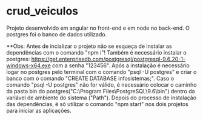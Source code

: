# crud_veiculos

Projeto desenvolvido em angular no front-end e em node no back-end. O postgres foi o banco de dados utilizado.

**Obs: Antes de incializar o projeto não se esqueça de instalar as dependências com o comando "npm i"!
Também é necessário instalar o postgres: https://get.enterprisedb.com/postgresql/postgresql-9.6.20-1-windows-x64.exe com a senha "123456".
Após a instalação é necessário logar no postgres pelo terminal com o comando "psql -U postgres" e criar o banco com o comando "CREATE DATABASE infosistemas;".
Caso o comando "psql -U postgres" não for válido, é necessário colocar o caminho da pasta bin do postgres("C:\Program Files\PostgreSQL\9.6\bin") 
dentro da variável de ambiente do sistema ("Path"). Depois do processo de instalação das dependências, é só utilizar o comando "npm start" nos dois projetos 
para iniciar as aplicações. 



